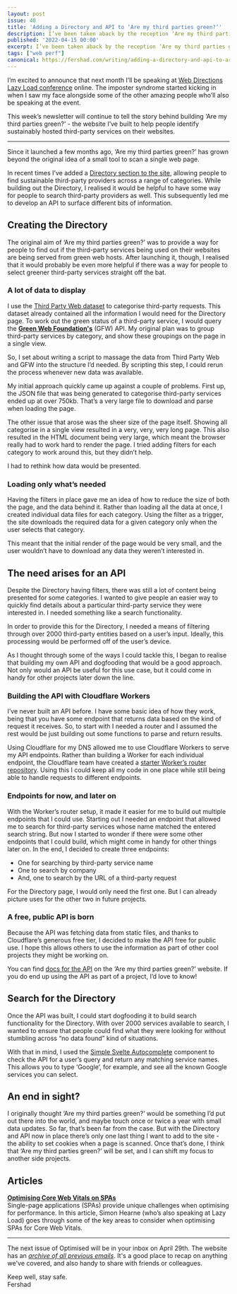 ```yaml
---
layout: post
issue: 40
title: 'Adding a Directory and API to ‘Are my third parties green?’'
description: I’ve been taken aback by the reception ‘Are my third parties green?’ has received from the community. Since its launch in January the tool has expanded to now include a Directory and public API.
published: '2022-04-15 00:00'
excerpt: I’ve been taken aback by the reception ‘Are my third parties green?’ has received from the community. Since its launch in January the tool has expanded to now include a Directory and public API.
tags: ["web perf"]
canonical: https://fershad.com/writing/adding-a-directory-and-api-to-are-my-third-parties-green/
---
```

<!-- # Adding a Directory and API to ‘Are my third parties green?’ -->

I’m excited to announce that next month I’ll be speaking at [Web Directions Lazy Load conference](https://webdirections.org/lazyload/) online. The imposter syndrome started kicking in when I saw my face alongside some of the other amazing people who’ll also be speaking at the event.

This week’s newsletter will continue to tell the story behind building ‘Are my third parties green?’ - the website I’ve built to help people identify sustainably hosted third-party services on their websites.

***

Since it launched a few months ago, ‘Are my third parties green?’ has grown beyond the original idea of a small tool to scan a single web page. 

In recent times I’ve added a [Directory section to the site](https://aremythirdpartiesgreen.com/directory), allowing people to find sustainable third-party providers across a range of categories. While building out the Directory, I realised it would be helpful to have some way for people to search third-party providers as well. This subsequently led me to develop an API to surface different bits of information.

## Creating the Directory

The original aim of ‘Are my third parties green?’ was to provide a way for people to find out if the third-party services being used on their websites are being served from green web hosts. After launching it, though, I realised that it would probably be even more helpful if there was a way for people to select greener third-party services straight off the bat.

### A lot of data to display

I use the [Third Party Web dataset](https://github.com/patrickhulce/third-party-web/) to categorise third-party requests. This dataset already contained all the information I would need for the Directory page. To work out the green status of a third-party service, I would query the **[Green Web Foundation's](https://www.thegreenwebfoundation.org/)** (GFW) API.  My original plan was to group third-party services by category, and show these groupings on the page in a single view. 

So, I set about writing a script to massage the data from Third Party Web and GFW into the structure I’d needed. By scripting this step, I could rerun the process whenever new data was available. 

My initial approach quickly came up against a couple of problems. First up, the JSON file that was being generated to categorise third-party services ended up at over 750kb. That’s a very large file to download and parse when loading the page.

The other issue that arose was the sheer size of the page itself. Showing all categorise in a single view resulted in a very, very, very long page. This also resulted in the HTML document being very large, which meant the browser really had to work hard to render the page. I tried adding filters for each category to work around this, but they didn’t help. 

I had to rethink how data would be presented. 

### Loading only what’s needed

Having the filters in place gave me an idea of how to reduce the size of both the page, and the data behind it. Rather than loading all the data at once, I created individual data files for each category. Using the filter as a trigger, the site downloads the required data for a given category only when the user selects that category.

This meant that the initial render of the page would be very small, and the user wouldn’t have to download any data they weren’t interested in.

## The need arises for an API

Despite the Directory having filters, there was still a lot of content being presented for some categories. I wanted to give people an easier way to quickly find details about a particular third-party service they were interested in. I needed something like a search functionality.

In order to provide this for the Directory, I needed a means of filtering through over 2000 third-party entities based on a user’s input. Ideally, this processing would be performed off of the user’s device.

As I thought through some of the ways I could tackle this, I began to realise that building my own API and dogfooding that would be a good approach. Not only would an API be useful for this use case, but it could come in handy for other projects later down the line.

### Building the API with Cloudflare Workers

I’ve never built an API before. I have some basic idea of how they work, being that you have some endpoint that returns data based on the kind of request it receives. So, to start with I needed a router and I assumed the rest would be just building out some functions to parse and return results.

Using Cloudflare for my DNS allowed me to use Cloudflare Workers to serve my API endpoints. Rather than building a Worker for each individual endpoint, the Cloudflare team have created a [starter Worker’s router repository](https://github.com/cloudflare/worker-template-router). Using this I could keep all my code in one place while still being able to handle requests to different endpoints.

### Endpoints for now, and later on

With the Worker’s router setup, it made it easier for me to build out multiple endpoints that I could use. Starting out I needed an endpoint that allowed me to search for third-party services whose name matched the entered search string. But now I started to wonder if there were some other endpoints that I could build, which might come in handy for other things later on. In the end, I decided to create three endpoints:

- One for searching by third-party service name
- One to search by company
- And, one to search by the URL of a third-party request

For the Directory page, I would only need the first one. But I can already picture uses for the other two in future projects.

### A free, public API is born

Because the API was fetching data from static files, and thanks to Cloudflare’s generous free tier, I decided to make the API free for public use. I hope this allows others to use the information as part of other cool projects they might be working on.

You can find [docs for the API](https://aremythirdpartiesgreen.com/api-docs) on the ‘Are my third parties green?’ website. If you do end up using the API as part of a project, I’d love to know!

## Search for the Directory

Once the API was built, I could start dogfooding it to build search functionality for the Directory. With over 2000 services available to search, I wanted to ensure that people could find what they were looking for without stumbling across “no data found” kind of situations.

With that in mind, I used the [Simple Svelte Autocomplete](https://github.com/pstanoev/simple-svelte-autocomplete) component to check the API for a user’s query and return any matching service names. This allows you to type ‘Google’, for example, and see all the known Google services you can select.

## An end in sight?

I originally thought ‘Are my third parties green?’ would be something I’d put out there into the world, and maybe touch once or twice a year with small data updates. So far, that’s been far from the case. But with the Directory and API now in place there’s only one last thing I want to add to the site - the ability to set cookies when a page is scanned. Once that’s done, I think that ‘Are my third parties green?’ will be set, and I can shift my focus to another side projects.

## Articles

****[Optimising Core Web Vitals on SPAs](https://simonhearne.com/2022/core-web-vitals-on-spas/)****  
Single-page applications (SPAs) provide unique challenges when optimising for performance. In this article, Simon Hearne (who’s also speaking at Lazy Load) goes through some of the key areas to consider when optimising SPAs for Core Web Vitals.

***

The next issue of Optimised will be in your inbox on April 29th. The website has an *[archive of all previous emails](https://optimised.email/)*. It's a good place to recap on anything we've covered, and also handy to share with friends or colleagues.

Keep well, stay safe.  
Fershad